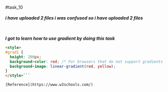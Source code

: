 #task_10
<br></br>
***i have uploaded 2 files i was confused so i have uploaded  2 files***

<br></br>
***I got to learn how to use gradient by doing this task***
```html
<style>
#grad1 {
  height: 200px;
  background-color: red; /* For browsers that do not support gradients */
  background-image: linear-gradient(red, yellow);
}
</style>```

[Reference](https://www.w3schools.com/)
